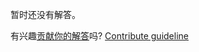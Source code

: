 
暂时还没有解答。

有兴趣[贡献你的解答](https://github.com/BFEdev/BFE.dev-solutions/blob/main/problem/virtual-dom-i_zh.md)吗? [Contribute guideline](https://github.com/BFEdev/BFE.dev-solutions#how-to-contribute)
